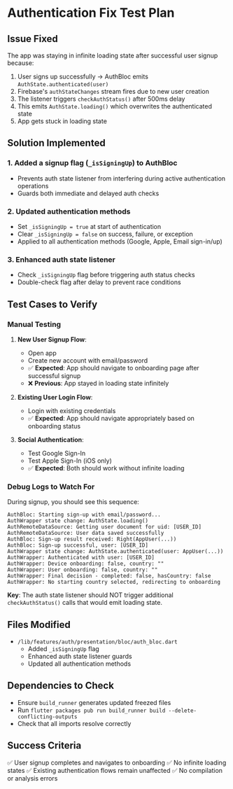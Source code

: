 # Authentication Fix Test Plan

## Issue Fixed
The app was staying in infinite loading state after successful user signup because:

1. User signs up successfully → AuthBloc emits `AuthState.authenticated(user)`
2. Firebase's `authStateChanges` stream fires due to new user creation
3. The listener triggers `checkAuthStatus()` after 500ms delay
4. This emits `AuthState.loading()` which overwrites the authenticated state
5. App gets stuck in loading state

## Solution Implemented

### 1. Added a signup flag (`_isSigningUp`) to AuthBloc
- Prevents auth state listener from interfering during active authentication operations
- Guards both immediate and delayed auth checks

### 2. Updated authentication methods
- Set `_isSigningUp = true` at start of authentication
- Clear `_isSigningUp = false` on success, failure, or exception
- Applied to all authentication methods (Google, Apple, Email sign-in/up)

### 3. Enhanced auth state listener
- Check `_isSigningUp` flag before triggering auth status checks
- Double-check flag after delay to prevent race conditions

## Test Cases to Verify

### Manual Testing
1. **New User Signup Flow**:
   - Open app
   - Create new account with email/password
   - ✅ **Expected**: App should navigate to onboarding page after successful signup
   - ❌ **Previous**: App stayed in loading state infinitely

2. **Existing User Login Flow**:
   - Login with existing credentials
   - ✅ **Expected**: App should navigate appropriately based on onboarding status

3. **Social Authentication**:
   - Test Google Sign-In
   - Test Apple Sign-In (iOS only)
   - ✅ **Expected**: Both should work without infinite loading

### Debug Logs to Watch For
During signup, you should see this sequence:
```
AuthBloc: Starting sign-up with email/password...
AuthWrapper state change: AuthState.loading()
AuthRemoteDataSource: Getting user document for uid: [USER_ID]
AuthRemoteDataSource: User data saved successfully
AuthBloc: Sign-up result received: Right(AppUser(...))
AuthBloc: Sign-up successful, user: [USER_ID]
AuthWrapper state change: AuthState.authenticated(user: AppUser(...))
AuthWrapper: Authenticated with user: [USER_ID]
AuthWrapper: Device onboarding: false, country: ""
AuthWrapper: User onboarding: false, country: ""
AuthWrapper: Final decision - completed: false, hasCountry: false
AuthWrapper: No starting country selected, redirecting to onboarding
```

**Key**: The auth state listener should NOT trigger additional `checkAuthStatus()` calls that would emit loading state.

## Files Modified
- `/lib/features/auth/presentation/bloc/auth_bloc.dart`
  - Added `_isSigningUp` flag
  - Enhanced auth state listener guards
  - Updated all authentication methods

## Dependencies to Check
- Ensure `build_runner` generates updated freezed files
- Run `flutter packages pub run build_runner build --delete-conflicting-outputs`
- Check that all imports resolve correctly

## Success Criteria
✅ User signup completes and navigates to onboarding
✅ No infinite loading states
✅ Existing authentication flows remain unaffected
✅ No compilation or analysis errors